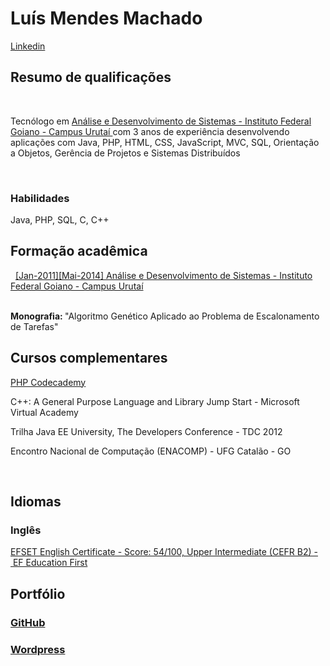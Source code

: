 

<h1>Luís Mendes Machado</h1> <a href='https://www.linkedin.com/in/luismendesmachado1'>Linkedin</a>
 
<h2>Resumo de qualificações</h2> 

<p>Tecnólogo em <a href="https://www.ifgoiano.edu.br/home/index.php/cursos-superiores-urutai/289-analise-e-desenvolvimento-de-sistemas"> Análise e Desenvolvimento de Sistemas - Instituto Federal Goiano - Campus Urutaí
</a> com 3 anos de experiência desenvolvendo aplicações com Java, PHP, HTML, CSS, JavaScript, MVC, SQL, Orientação a Objetos, Gerência de Projetos e Sistemas Distribuídos</p>

<br><h3>Habilidades</h3> Java, PHP, SQL, C, C++

<h2>Formação acadêmica</h2> 
<a href="https://www.ifgoiano.edu.br/home/index.php/cursos-superiores-urutai/289-analise-e-desenvolvimento-de-sistemas">
[Jan-2011][Mai-2014] Análise e Desenvolvimento de Sistemas - Instituto Federal Goiano - Campus Urutaí
</a>

<br><b>Monografia: </b> "Algoritmo Genético Aplicado ao Problema de Escalonamento de Tarefas"
 
<h2>Cursos complementares</h2>

<p><a href='https://www.codecademy.com/ajaxMaster31343'>PHP Codecademy</a></p>

<p> C++: A General Purpose Language and Library Jump Start - Microsoft Virtual Academy </p>

<p> Trilha Java EE University, The Developers Conference - TDC 2012 </p>

<p> Encontro Nacional de Computação (ENACOMP) - UFG Catalão - GO </p>
 
<h2> Idiomas </h2>

<p><h3>Inglês</h3></p>
<a href='https://www.efset.org/'>EFSET English Certificate - Score: 54/100, Upper Intermediate (CEFR B2) - EF Education First</a>

<h2>Portfólio</h2>

<p> <a href='https://github.com/luismendes070'><h3>GitHub</h3></a> </p>

<p> <a href='https://luismendesmachadoblog.wordpress.com/'><h3>Wordpress</h3> </a> </p>









